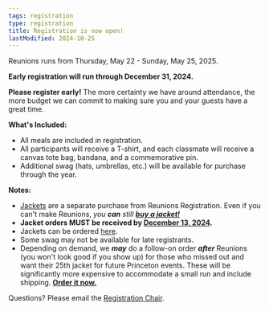 ```yaml
---
tags: registration
type: registration
title: Registration is now open!
lastModified: 2024-10-25
---
```

Reunions runs from Thursday, May 22 - Sunday, May 25, 2025.

**Early registration will run through December 31, 2024.**

**Please register early!** The more certainty we have around attendance, the more budget we can commit to making sure you and your guests have a great time.

**What's Included:**
- All meals are included in registration.
- All participants will receive a T-shirt, and each classmate will receive a canvas tote bag, bandana, and a commemorative pin.
- Additional swag (hats, umbrellas, etc.) will be available for purchase through the year.

**Notes:**
- [Jackets](https://princeton.reunioniq.com/shop/classof00) are a separate purchase from Reunions Registration. Even if you can't make Reunions, *you **can** still **[buy a jacket!](https://princeton.reunioniq.com/shop/classof00)***
- **Jacket orders MUST be received by [December 13, 2024](/data/OrderMyReunionsJacket.ics).**
- Jackets can be ordered [here](https://princeton.reunioniq.com/shop/classof00).
- Some swag may not be available for late registrants. 
- Depending on demand, we ***may*** do a follow-on order ***after*** Reunions (you won't look good if you show up) for those who missed out and want their 25th jacket for future Princeton events. These will be significantly more expensive to accommodate a small run and include shipping. **[Order it now.](https://princeton.reunioniq.com/shop/classof00)**


<!--*Check-in hours are at our 25th Reunion HQ in the Whitman College upper courtyard.*-->
<!---->
<!--**Hours**-->
<!--* **Thursday:** Noon – 11:00 pm-->
<!--* **Friday:** 9:00 am – Midnight-->
<!--* **Saturday:** 9:00 am – Midnight-->

Questions? Please email the [Registration Chair](mailto:princeton2000reunions@gmail.com).
